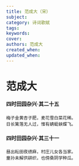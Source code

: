 ```yaml
---
title: 范成大（宋）
subject: 
category: 诗词歌赋
tags: 
keywords: 
cover: 
authors: 范成大
created_when: 
updated_when: 
---
```


# 范成大

#### 四时田园杂兴·其二十五

```
梅子金黄杏子肥，麦花雪白菜花稀。
日长篱落无人过，惟有蜻蜓蛱蝶飞。
```

#### 四时田园杂兴·其三十一

```
昼出耘田夜绩麻，村庄儿女各当家。
童孙未解供耕织，也傍桑阴学种瓜。
```
